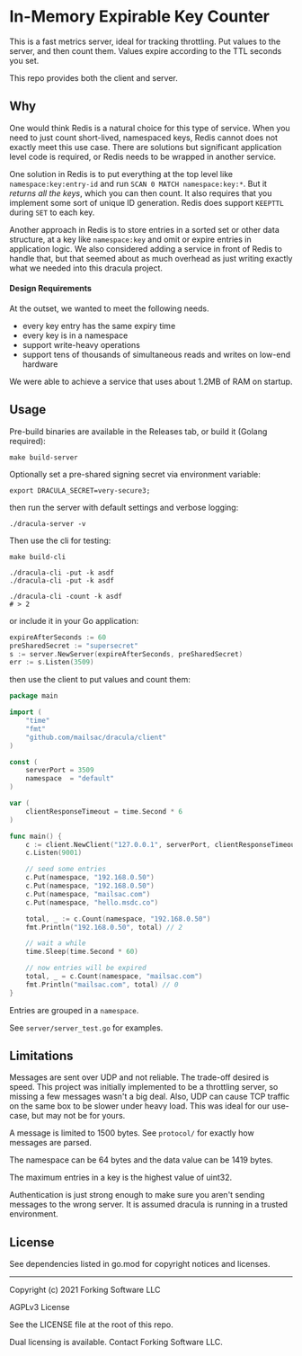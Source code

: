 # In-Memory Expirable Key Counter

This is a fast metrics server, ideal for tracking throttling. Put values to the server, and then count them. Values
expire according to the TTL seconds you set.

This repo provides both the client and server.

## Why

One would think Redis is a natural choice for this type of service. When you need to just count short-lived, namespaced
keys, Redis cannot does not exactly meet this use case. There are solutions but significant application level code is
required, or Redis needs to be wrapped in another service.

One solution in Redis is to put everything at the top level like `namespace:key:entry-id` and
run `SCAN 0 MATCH namespace:key:*`. But it *returns all the keys*, which you can then count. It also requires that you
implement some sort of unique ID generation. Redis does support `KEEPTTL` during `SET` to each key.

Another approach in Redis is to store entries in a sorted set or other data structure, at a key like `namespace:key` and
omit or expire entries in application logic. We also considered adding a service in front of Redis to handle that, but
that seemed about as much overhead as just writing exactly what we needed into this dracula project.

#### Design Requirements

At the outset, we wanted to meet the following needs.

- every key entry has the same expiry time
- every key is in a namespace
- support write-heavy operations
- support tens of thousands of simultaneous reads and writes on low-end hardware

We were able to achieve a service that uses about 1.2MB of RAM on startup.

## Usage

Pre-build binaries are available in the Releases tab, or build it (Golang required):

```
make build-server
```

Optionally set a pre-shared signing secret via environment variable:
```
export DRACULA_SECRET=very-secure3;
```

then run the server with default settings and verbose logging:

```
./dracula-server -v
```

Then use the cli for testing:

```
make build-cli

./dracula-cli -put -k asdf
./dracula-cli -put -k asdf

./dracula-cli -count -k asdf
# > 2
```

or include it in your Go application:

```go
expireAfterSeconds := 60
preSharedSecret := "supersecret"
s := server.NewServer(expireAfterSeconds, preSharedSecret)
err := s.Listen(3509)
```

then use the client to put values and count them:

```go
package main

import (
	"time"
	"fmt"
	"github.com/mailsac/dracula/client"
)

const (
	serverPort = 3509
	namespace  = "default"
)

var (
	clientResponseTimeout = time.Second * 6
)

func main() {
	c := client.NewClient("127.0.0.1", serverPort, clientResponseTimeout)
	c.Listen(9001)

	// seed some entries
	c.Put(namespace, "192.168.0.50")
	c.Put(namespace, "192.168.0.50")
	c.Put(namespace, "mailsac.com")
	c.Put(namespace, "hello.msdc.co")

	total, _ := c.Count(namespace, "192.168.0.50")
	fmt.Println("192.168.0.50", total) // 2

	// wait a while
	time.Sleep(time.Second * 60)

	// now entries will be expired
	total, _ = c.Count(namespace, "mailsac.com")
	fmt.Println("mailsac.com", total) // 0
}

```

Entries are grouped in a `namespace`.

See `server/server_test.go` for examples.

## Limitations

Messages are sent over UDP and not reliable. The trade-off desired is speed. This project was initially implemented to
be a throttling server, so missing a few messages wasn't a big deal. Also, UDP can cause TCP traffic on the same box to
be slower under heavy load. This was ideal for our use-case, but may not be for yours.

A message is limited to 1500 bytes. See `protocol/` for exactly how messages are parsed.

The namespace can be 64 bytes and the data value can be 1419 bytes.

The maximum entries in a key is the highest value of uint32.

Authentication is just strong enough to make sure you aren't sending messages to the wrong server. It is assumed dracula
is running in a trusted environment.

## License

See dependencies listed in go.mod for copyright notices and licenses.

----

Copyright (c) 2021 Forking Software LLC

AGPLv3 License

See the LICENSE file at the root of this repo.

Dual licensing is available. Contact Forking Software LLC.
